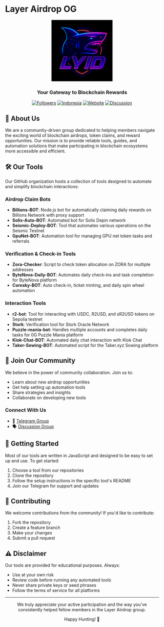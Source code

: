 #  Layer Airdrop OG

<div align="center">
  <img src="https://raw.githubusercontent.com/rmndkyl/MandaNode/main/WM/LYID_OG_LOGO.png" alt="Layer Airdrop Logo" width="200"/>
  
  <h3>Your Gateway to Blockchain Rewards</h3>
  
  [![Followers](https://img.shields.io/badge/followers-7-blue)](https://github.com/layerairdrop)
  [![Indonesia](https://img.shields.io/badge/location-Indonesia-red)](https://github.com/layerairdrop)
  [![Website](https://img.shields.io/badge/website-https%3A%2F%2Ft.me%2Flayerairdrop-brightgreen)](https://t.me/layerairdrop)
  [![Discussion](https://img.shields.io/badge/discussion-https%3A%2F%2Ft.me%2Flayerairdropdiskusi-orange)](https://t.me/layerairdropdiskusi)
</div>

## 📝 About Us

We are a community-driven group dedicated to helping members navigate the exciting world of blockchain airdrops, token claims, and reward opportunities. Our mission is to provide reliable tools, guides, and automation solutions that make participating in blockchain ecosystems more accessible and efficient.

## 🛠️ Our Tools

Our GitHub organization hosts a collection of tools designed to automate and simplify blockchain interactions:

### Airdrop Claim Bots
- **Billions-BOT**: Node.js bot for automatically claiming daily rewards on Billions Network with proxy support
- **Solix-Auto-BOT**: Automated bot for Solix Depin network
- **Seismic-Deploy-BOT**: Tool that automates various operations on the Seismic Testnet
- **GpuNet-BOT**: Automation tool for managing GPU net token tasks and referrals

### Verification & Check-in Tools
- **Zora-Checker**: Script to check token allocation on ZORA for multiple addresses
- **ByteNova-Daily-BOT**: Automates daily check-ins and task completion for ByteNova platform
- **Coresky-BOT**: Auto check-in, ticket minting, and daily spin wheel automation

### Interaction Tools
- **r2-bot**: Tool for interacting with USDC, R2USD, and sR2USD tokens on Sepolia testnet
- **Stork**: Verification tool for Stork Oracle Network
- **Puzzle-mania-bot**: Handles multiple accounts and completes daily tasks for 0G Puzzle Mania platform
- **Klok-Chat-BOT**: Automated daily chat interaction with Klok Chat
- **Taker-Sowing-BOT**: Automated script for the Taker.xyz Sowing platform

## 🤝 Join Our Community

We believe in the power of community collaboration. Join us to:
- Learn about new airdrop opportunities
- Get help setting up automation tools
- Share strategies and insights
- Collaborate on developing new tools

### Connect With Us
- 💬 [Telegram Group](https://t.me/layerairdrop)
- 🗣️ [Discussion Group](https://t.me/layerairdropdiskusi)

## 🚀 Getting Started

Most of our tools are written in JavaScript and designed to be easy to set up and use. To get started:

1. Choose a tool from our repositories
2. Clone the repository
3. Follow the setup instructions in the specific tool's README
4. Join our Telegram for support and updates

## 🌟 Contributing

We welcome contributions from the community! If you'd like to contribute:

1. Fork the repository
2. Create a feature branch
3. Make your changes
4. Submit a pull request

## ⚠️ Disclaimer

Our tools are provided for educational purposes. Always:
- Use at your own risk
- Review code before running any automated tools
- Never share private keys or seed phrases
- Follow the terms of service for all platforms

---

<div align="center">
  <p>We truly appreciate your active participation and the way you've consistently helped fellow members in the Layer Airdrop group.</p>
  <p>Happy Hunting! 🎯</p>
</div>
